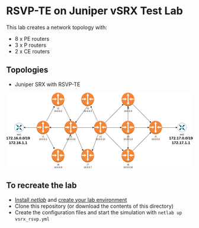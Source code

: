 # RSVP-TE on Juniper vSRX Test Lab

This lab creates a network topology with:

* 8 x PE routers
* 3 x P routers
* 2 x CE routers

## Topologies

* Juniper SRX with RSVP-TE

![mpls_network](mpls.png)

## To recreate the lab

* [Install *netlab*](https://netsim-tools.readthedocs.io/en/latest/install.html) and [create your lab environment](https://netsim-tools.readthedocs.io/en/latest/install.html#building-the-lab-environment)
* Clone this repository (or download the contents of this directory)
* Create the configuration files and start the simulation with `netlab up vsrx_rsvp.yml`
